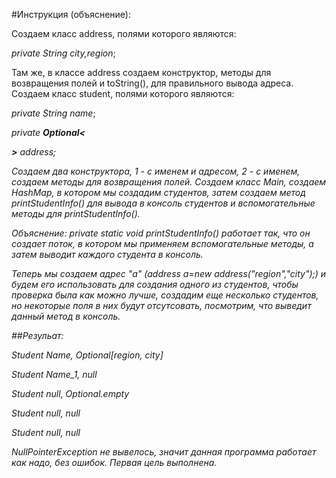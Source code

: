 #Инструкция (объяснение):

Создаем класс address, полями которого являются:

*private String city,region*;

Там же, в классе address создаем конструктор, методы для возвращения полей и toString(), для правильного вывода адреса.
Создаем класс student, полями которого являются:

*private String name*;

*private **Optional<<address>>** address*;

Создаем два конструктора, 1 - с именем и адресом, 2 - с именем, создаем методы для возвращения полей.
Создаем класс Main, создаем HashMap, в котором мы создадим студентов, затем создаем метод printStudentInfo() для вывода в консоль студентов и вспомогательные методы для printStudentInfo(). 

Объяснение: private static void printStudentInfo() работает так, что он создает поток, в котором мы применяем вспомогательные методы, а затем выводит каждого студента в консоль.

Теперь мы создаем адрес "a" (address a=new address("region","city");) и будем его использовать для создания одного из студентов, чтобы проверка была как можно лучше, создадим еще несколько студентов, но некоторые поля в них будут отсутсовать, посмотрим, что выведит данный метод в консоль.

##Резульат:

Student Name, Optional[region, city]

Student Name_1, null

Student null, Optional.empty

Student null, null

Student null, null

NullPointerException не вывелось, значит данная программа работает как надо, без ошибок. Первая цель выполнена.